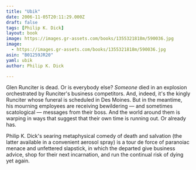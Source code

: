 ```yaml
---
title: "Ubik"
date: 2006-11-05T20:11:29.000Z
draft: false
tags: [Philip K. Dick]
layout: book
image: https://images.gr-assets.com/books/1355321818m/590036.jpg
image: 
  - https://images.gr-assets.com/books/1355321818m/590036.jpg
asin: "B01259JR20"
yaml: ubik
author: Philip K. Dick

---
```


Glen Runciter is dead. Or is everybody else? *Someone* died in an explosion orchestrated by Runciter's business competitors. And, indeed, it's the kingly Runciter whose funeral is scheduled in Des Moines. But in the meantime, his mourning employees are receiving bewildering — and sometimes scatological — messages from their boss. And the world around them is warping in ways that suggest that their own time is running out. Or already has.  
  
Philip K. Dick's searing metaphysical comedy of death and salvation (the latter available in a convenient aerosol spray) is a tour de force of paranoiac menace and unfettered slapstick, in which the departed give business advice, shop for their next incarnation, and run the continual risk of dying yet again.